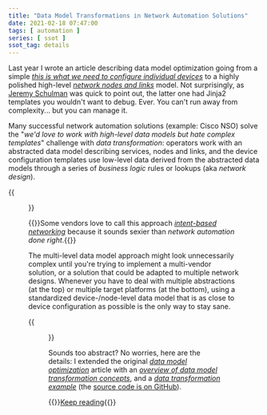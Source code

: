 ```yaml
---
title: "Data Model Transformations in Network Automation Solutions"
date: 2021-02-18 07:47:00
tags: [ automation ]
series: [ ssot ]
ssot_tag: details
---
```

Last year I wrote an article describing data model optimization going from a simple *[this is what we need to configure individual devices](https://www.ipspace.net/kb/DataModels/index.html)* to a highly polished high-level *[network nodes and links](https://www.ipspace.net/kb/DataModels/40-Link%20Prefixes.html)* model. Not surprisingly, as [Jeremy Schulman](https://www.ipspace.net/Author:Jeremy_Schulman) was quick to point out, the latter one had Jinja2 templates you wouldn't want to debug. Ever. You can't run away from complexity... but you can manage it.

Many successful network automation solutions (example: Cisco NSO) solve the "*we'd love to work with high-level data models but hate complex templates*" challenge with *data transformation*: operators work with an abstracted data model describing services, nodes and links, and the device configuration templates use low-level data derived from the abstracted data models through a series of *business logic* rules or lookups (aka *network design*). 
<!--more-->
{{<figure src="dm-magic.png" caption="High-level overview of the process">}}

{{<note>}}Some vendors love to call this approach *[intent-based networking](https://www.ipspace.net/kb/tag/intent-based-networking.html)* because it sounds sexier than *network automation done right*.{{</note>}}

The multi-level data model approach might look unnecessarily complex until you're trying to implement a multi-vendor solution, or a solution that could be adapted to multiple network designs. Whenever you have to deal with multiple abstractions (at the top) or multiple target platforms (at the bottom), using a standardized device-/node-level data model that is as close to device configuration as possible is the only way to stay sane.

{{<figure src="dm-multi-platform.png" caption="Multi-platform automation solution">}}

Sounds too abstract? No worries, here are the details: I extended the original *[data model optimization](https://www.ipspace.net/kb/DataModels/index.html)* article with an *[overview of data model transformation concepts](https://www.ipspace.net/kb/DataModels/65-Data-Transformation.html)*, and a *[data transformation example](https://www.ipspace.net/kb/DataModels/66-Transformation-Example.html)* (the [source code is on GitHub](https://github.com/ipspace/ansible-examples/tree/master/Data-Models/Transformation)).

{{<jump>}}[Keep reading](https://www.ipspace.net/kb/DataModels/65-Data-Transformation.html){{</jump>}}
